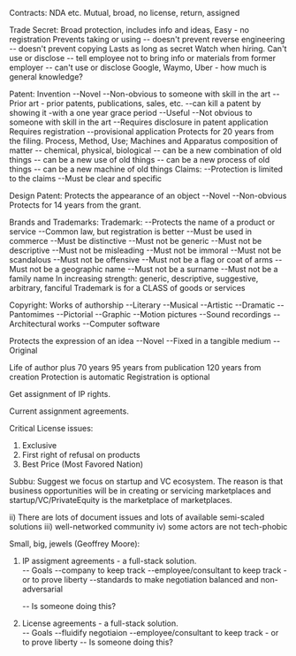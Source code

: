 Contracts:
NDA etc.
Mutual, broad, no license, return, assigned

Trade Secret:
Broad protection, includes info and ideas,
Easy - no registration
Prevents taking or using
    -- doesn't prevent reverse engineering
    -- doesn't prevent copying
Lasts as long as secret
Watch when hiring.  Can't use or disclose
    -- tell employee not to bring info or materials from former employer
    -- can't use or disclose
Google, Waymo, Uber - how much is general knowledge?


Patent:
Invention
  --Novel
  --Non-obvious to someone with skill in the art
  --Prior art - prior patents, publications, sales, etc.
  --can kill a patent by showing it -with a one year grace period
    --Useful
    --Not obvious to someone with skill in the art
   --Requires disclosure in patent application
Requires registration
    --provisional application
Protects for 20 years from the filing.
Process, Method, Use; Machines and Apparatus
composition of matter
-- chemical, physical, biological
-- can be a new combination of old things
-- can be a new use of old things
-- can be a new process of old things
-- can be a new machine of old things
Claims:
    --Protection is limited to the claims
    --Must be clear and specific

Design Patent:
Protects the appearance of an object
  --Novel
  --Non-obvious
Protects for 14 years from the grant.

Brands and Trademarks:
Trademark:
--Protects the name of a product or service
--Common law, but registration is better
--Must be used in commerce
--Must be distinctive
--Must not be generic
--Must not be descriptive
--Must not be misleading
--Must not be immoral
--Must not be scandalous
--Must not be offensive
--Must not be a flag or coat of arms
--Must not be a geographic name
--Must not be a surname
--Must not be a family name
In increasing strength: generic, descriptive, suggestive, arbitrary, fanciful
Trademark is for a CLASS of goods or services

Copyright:
Works of authorship
  --Literary
  --Musical
  --Artistic
  --Dramatic
  --Pantomimes
  --Pictorial
  --Graphic
  --Motion pictures
  --Sound recordings
  --Architectural works
  --Computer software

Protects the expression of an idea
  --Novel
  --Fixed in a tangible medium
  --Original

Life of author plus 70 years
95 years from publication
120 years from creation
Protection is automatic
Registration is optional


Get assignment of IP rights.

Current assignment agreements.


Critical License issues:
1. Exclusive
2. First right of refusal on products
3. Best Price (Most Favored Nation)


Subbu: 
Suggest we focus on startup and VC ecosystem.  The reason is that business opportunities will be in creating or servicing marketplaces and startup/VC/PrivateEquity is the marketplace of marketplaces.
 
ii) There are lots of document issues and lots of available semi-scaled solutions
iii) well-networked community
iv) some actors are not tech-phobic

Small, big, jewels (Geoffrey Moore):

1.  IP assigment agreements - a full-stack solution.  
    -- Goals
        --company to keep track
        --employee/consultant to keep track - or to prove liberty
        --standards to make negotiation balanced and non-adversarial

    -- Is someone doing this?  

2. License agreements - a full-stack solution.  
    -- Goals
        --fluidify negotiaion
        --employee/consultant to keep track - or to prove liberty
    -- Is someone doing this?
